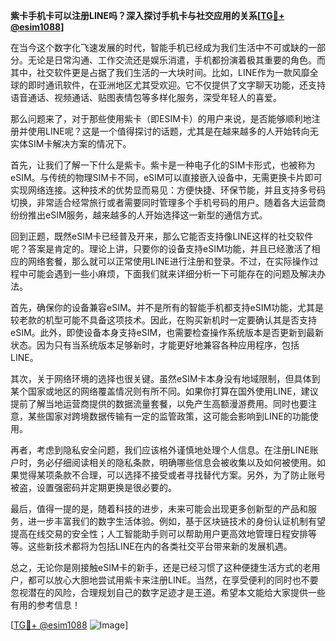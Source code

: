**紫卡手机卡可以注册LINE吗？深入探讨手机卡与社交应用的关系[[TG💪+ @esim1088](https://t.me/s/esim1088)]**

在当今这个数字化飞速发展的时代，智能手机已经成为我们生活中不可或缺的一部分。无论是日常沟通、工作交流还是娱乐消遣，手机都扮演着极其重要的角色。而其中，社交软件更是占据了我们生活的一大块时间。比如，LINE作为一款风靡全球的即时通讯软件，在亚洲地区尤其受欢迎。它不仅提供了文字聊天功能，还支持语音通话、视频通话、贴图表情包等多样化服务，深受年轻人的喜爱。

那么问题来了，对于那些使用紫卡（即ESIM卡）的用户来说，是否能够顺利地注册并使用LINE呢？这是一个值得探讨的话题，尤其是在越来越多的人开始转向无实体SIM卡解决方案的情况下。

首先，让我们了解一下什么是紫卡。紫卡是一种电子化的SIM卡形式，也被称为eSIM。与传统的物理SIM卡不同，eSIM可以直接嵌入设备中，无需更换卡片即可实现网络连接。这种技术的优势显而易见：方便快捷、环保节能，并且支持多号码切换，非常适合经常旅行或者需要同时管理多个手机号码的用户。随着各大运营商纷纷推出eSIM服务，越来越多的人开始选择这一新型的通信方式。

回到正题，既然eSIM卡已经普及开来，那么它能否支持像LINE这样的社交软件呢？答案是肯定的。理论上讲，只要你的设备支持eSIM功能，并且已经激活了相应的网络套餐，那么就可以正常使用LINE进行注册和登录。不过，在实际操作过程中可能会遇到一些小麻烦，下面我们就来详细分析一下可能存在的问题及解决办法。

首先，确保你的设备兼容eSIM。并不是所有的智能手机都支持eSIM功能，尤其是较老款的机型可能不具备这项技术。因此，在购买新机时一定要确认其是否支持eSIM。此外，即使设备本身支持eSIM，也需要检查操作系统版本是否更新到最新状态。因为只有当系统版本足够新时，才能更好地兼容各种应用程序，包括LINE。

其次，关于网络环境的选择也很关键。虽然eSIM卡本身没有地域限制，但具体到某个国家或地区的网络覆盖情况则有所不同。如果你打算在国外使用LINE，建议提前了解当地运营商提供的数据流量套餐，以免产生高额漫游费用。同时也要注意，某些国家对跨境数据传输有一定的监管政策，这可能会影响到LINE的功能使用。

再者，考虑到隐私安全问题，我们应该格外谨慎地处理个人信息。在注册LINE账户时，务必仔细阅读相关的隐私条款，明确哪些信息会被收集以及如何被使用。如果觉得某项条款不合理，可以选择不接受或者寻找替代方案。另外，为了防止账号被盗，设置强密码并定期更换是很必要的。

最后，值得一提的是，随着科技的进步，未来可能会出现更多创新型的产品和服务，进一步丰富我们的数字生活体验。例如，基于区块链技术的身份认证机制有望提高在线交易的安全性；人工智能助手则可以帮助用户更高效地管理日程安排等等。这些新技术都将为包括LINE在内的各类社交平台带来新的发展机遇。

总之，无论你是刚接触eSIM卡的新手，还是已经习惯了这种便捷生活方式的老用户，都可以放心大胆地尝试用紫卡来注册LINE。当然，在享受便利的同时也不要忽视潜在的风险，合理规划自己的数字足迹才是王道。希望本文能给大家提供一些有用的参考信息！

[[TG💪+ @esim1088](https://t.me/s/esim1088) ![Image](https://i.postimg.cc/4NQfJmqS/Snipaste-2025-05-13-00-14-12.png)]